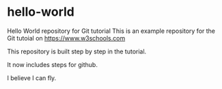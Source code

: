 # hello-world
Hello World repository for Git tutorial
This is an example repository for the Git tutoial on https://www.w3schools.com

This repository is built step by step in the tutorial.

It now includes steps for github.

I believe I can fly.

